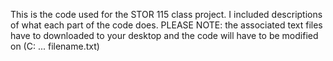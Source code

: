 This is the code used for the STOR 115 class project. I included descriptions of what each part of the code does.
PLEASE NOTE: the associated text files have to downloaded to your desktop and the code will have to be modified on (C: ... filename.txt)
